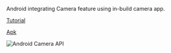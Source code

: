 Android integrating Camera feature using in-build camera app.

[Tutorial](https://www.androidhive.info/2013/09/android-working-with-camera-api/)

[Apk](http://download.androidhive.info/apk/android-camera.apk)

![Android Camera API](https://www.androidhive.info/wp-content/uploads/2018/05/android-camera-tutorial-capture-image-record-video.png)